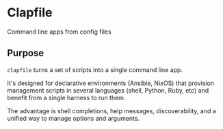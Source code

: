 # Clapfile

Command line apps from config files

## Purpose

`clapfile` turns a set of scripts into a single command line app.

It's designed for declarative environments (Ansible, NixOS) that provision management scripts in several languages (shell, Python, Ruby, etc) and benefit from a single harness to run them.

The advantage is shell completions, help messages, discoverability, and a unified way to manage options and arguments.
